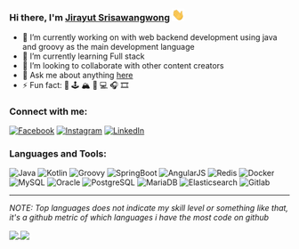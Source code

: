 ### Hi there, I'm [Jirayut Srisawangwong](https://jirayutcc.github.io) <img src="https://raw.githubusercontent.com/ABSphreak/ABSphreak/master/gifs/Hi.gif" width="23px">

- 🔭 I’m currently working on with web backend development using java and groovy as the main development language
- 🌱 I’m currently learning Full stack
- 👯 I’m looking to collaborate with other content creators
- 💬 Ask me about anything [here](https://github.com/jirayutcc/jirayutcc/issues)
- ⚡ Fun fact: 🐶 🕹️ 🏔️ 📸 💻 🎧 🎞️

### Connect with me:
[![Facebook](https://img.shields.io/badge/-Facebook-white?style=for-the-badge&logo=Facebook&logoColor=1195F5)](https://www.facebook.com/jirayutcc)
[![Instagram](https://img.shields.io/badge/-Instagram-white?style=for-the-badge&logo=instagram&logoColor=B4068E)](https://www.instagram.com/farmhouse.js)
[![LinkedIn](https://img.shields.io/badge/-LinkedIn-white?style=for-the-badge&logo=linkedin&logoColor=007BB6)](https://www.linkedin.com/in/jirayutcc)

### Languages and Tools:
![Java](https://img.shields.io/badge/-Java-white?style=for-the-badge&logo=java&logoColor=E23237)
![Kotlin](https://img.shields.io/badge/-Kotlin-white?style=for-the-badge&logo=kotlin&logoColor=7F52FF)
![Groovy](https://img.shields.io/badge/-Groovy-white?style=for-the-badge&logo=apache-groovy&logoColor=4298B8)
![SpringBoot](https://img.shields.io/badge/-SpringBoot-white?style=for-the-badge&logo=springboot&logoColor=6DB33F)
![AngularJS](https://img.shields.io/badge/-AngularJS-white?style=for-the-badge&logo=angularjs&logoColor=E23237)
![Redis](https://img.shields.io/badge/-Redis-white?style=for-the-badge&logo=Redis&logoColor=DC382D)
![Docker](https://img.shields.io/badge/-Docker-white?style=for-the-badge&logo=Docker&logoColor=2496ED)
![MySQL](https://img.shields.io/badge/-MySQL-white?style=for-the-badge&logo=mysql&logoColor=00648B)
![Oracle](https://img.shields.io/badge/-Oracle-white?style=for-the-badge&logo=Oracle&logoColor=E23237)
![PostgreSQL](https://img.shields.io/badge/-PostgreSQL-white?style=for-the-badge&logo=postgresql&logoColor=316192)
![MariaDB](https://img.shields.io/badge/-MariaDB-white?style=for-the-badge&logo=MariaDB&logoColor=003545)
![Elasticsearch](https://img.shields.io/badge/-Elasticsearch-white?style=for-the-badge&logo=Elasticsearch&logoColor=005571)
![Gitlab](https://img.shields.io/badge/-Gitlab-white?style=for-the-badge&logo=gitlab&logoColor=FCA121)
<!-- ![Vue](https://img.shields.io/badge/-Vue-white?style=for-the-badge&logo=vue.js&logoColor=4FC08D)
![React](https://img.shields.io/badge/-React-white?style=for-the-badge&logo=react&logoColor=61DAFB)
![JavaScript](https://img.shields.io/badge/-JavaScript-white?style=for-the-badge&logo=JavaScript&logoColor=E9D54D)
![Bootstrap](https://img.shields.io/badge/-Bootstrap-090909?style=for-the-badge&logo=Bootstrap&logoColor=563D7C)
![jQuery](https://img.shields.io/badge/-jQuery-090909?style=for-the-badge&logo=jQuery&logoColor=0769AD)
![Hibernate](https://img.shields.io/badge/-Hibernate-090909?style=for-the-badge&logo=hibernate&logoColor=59666C)
![IntelliJIDEA](https://img.shields.io/badge/-IntelliJIDEA-090909?style=for-the-badge&logo=IntelliJ-IDEA&logoColor=4D4D4D)
![Postman](https://img.shields.io/badge/-Postman-090909?style=for-the-badge&logo=postman&logoColor=FF6C37) -->

---

*NOTE: Top languages does not indicate my skill level or something like that, it's a github metric of which languages i have the most code on github*

<a href="https://github-readme-stats.vercel.app/api?username=jirayutcc&show_icons=true&theme=buefy">
<img align="center" src="https://github-readme-stats.vercel.app/api?username=jirayutcc&show_icons=true&theme=buefy" />
</a>
<a href="https://github-readme-stats.vercel.app/api/top-langs/?username=jirayutcc&layout=compact&theme=buefy">
<img align="center" src="https://github-readme-stats.vercel.app/api/top-langs/?username=jirayutcc&layout=compact&theme=buefy" />
</a>
